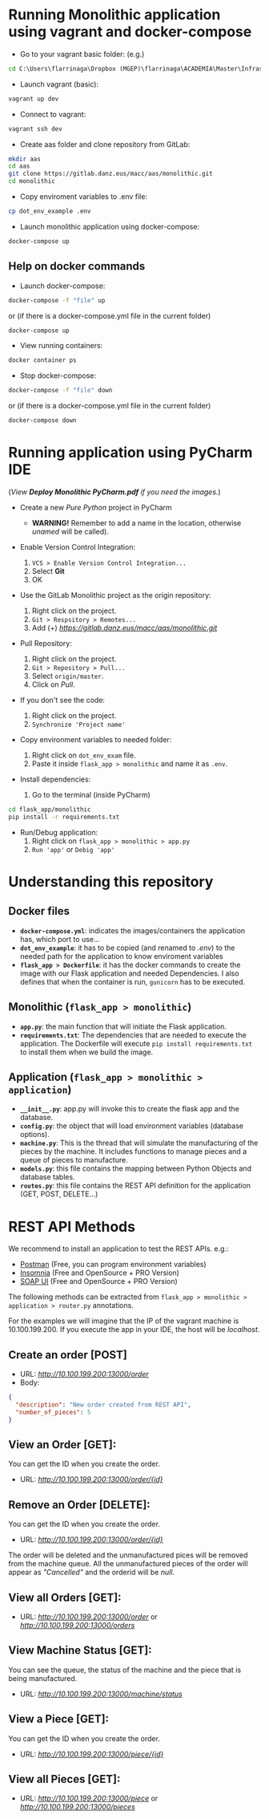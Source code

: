 # Running Monolithic application using vagrant and docker-compose
* Go to your vagrant basic folder: (e.g.)
```cmd
cd C:\Users\flarrinaga\Dropbox (MGEP)\flarrinaga\ACADEMIA\Master\Infrastructure\PI\resources\basic 
```
* Launch vagrant (basic):
```cmd
vagrant up dev
```
* Connect to vagrant:
```cmd
vagrant ssh dev
```
* Create aas folder and clone repository from GitLab:
```bash
mkdir aas
cd aas
git clone https://gitlab.danz.eus/macc/aas/monolithic.git
cd monolithic
```
* Copy enviroment variables to .env file:
```bash
cp dot_env_example .env
```
* Launch monolithic application using docker-compose:
```bash
docker-compose up
```
## Help on docker commands
* Launch docker-compose:
```bash
docker-compose -f "file" up
```
or (if there is a docker-compose.yml file in the current folder)
```bash
docker-compose up
```
* View running containers:
```bash
docker container ps
```
* Stop docker-compose:
```bash
docker-compose -f "file" down
```
or (if there is a docker-compose.yml file in the current folder)
```bash
docker-compose down
```

# Running application using PyCharm IDE
(*View **Deploy Monolithic PyCharm.pdf** if you need the images.*)

* Create a new *Pure Python* project in PyCharm
  * **WARNING!** Remember to add a name in the location, otherwise *unamed* will be called).
  
* Enable Version Control Integration:
  1. ```VCS > Enable Version Control Integration...```
  1. Select **Git**
  1. OK
* Use the GitLab Monolithic project as the origin repository:
  1. Right click on the project.
  1. ```Git > Respsitory > Remotes...```
  1. Add (+) *https://gitlab.danz.eus/macc/aas/monolithic.git*
* Pull Repository:
  1. Right click on the project.
  1. ```Git > Repository > Pull...```
  1. Select ```origin/master```.
  1. Click on *Pull*.
* If you don't see the code:
  1. Right click on the project.
  1. ```Synchronize 'Project name'```
* Copy environment variables to needed folder:
  1. Right click on ```dot_env_exam``` file.
  1. Paste it inside ```flask_app > monolithic``` and name it as ```.env```.
* Install dependencies:
  1. Go to the terminal (inside PyCharm)
```bash
cd flask_app/monolithic
pip install -r requirements.txt
```
* Run/Debug application:
  1. Right click on ```flask_app > monolithic > app.py```
  1. ```Run 'app'``` or ```Debig 'app'```

# Understanding this repository
## Docker files
* **```docker-compose.yml```**: indicates the images/containers the application has, which port to use...
* **```dot_env_example```**: it has to be copied (and renamed to *.env*) to the needed path for the application to know
enviroment variables
* **```flask_app > Dockerfile```**: it has the docker commands to create the image with our Flask application and needed
Dependencies. I also defines that when the container is run, ```gunicorn``` has to be executed.

## Monolithic (```flask_app > monolithic```)
* **```app.py```**: the main function that will initiate the Flask application.
* **```requirements.txt```**: The dependencies that are needed to execute the application. 
The Dockerfile will execute ```pip install requirements.txt``` to install them when we build the image.

## Application (```flask_app > monolithic > application```)
* **```__init__.py```**: app.py will invoke this to create the flask app and the database.
* **```config.py```**: the object that will load environment variables (database options).
* **```machine.py```**: This is the thread that will simulate the manufacturing of the pieces by the machine.
It includes functions to manage pieces and a queue of pieces to manufacture.
* **```models.py```**: this file contains the mapping between Python Objects and database tables.
* **```routes.py```**: this file contains the REST API definition for the application (GET, POST, DELETE...)

# REST API Methods
We recommend to install an application to test the REST APIs. e.g.:
* [Postman](https://www.getpostman.com/) (Free, you can program environment variables)
* [Insomnia](https://insomnia.rest/) (Free and OpenSource + PRO Version)
* [SOAP UI](https://www.soapui.org/) (Free and OpenSource + PRO Version)

The following methods can be extracted from ```flask_app > monolithic > application > router.py``` annotations.

For the examples we will imagine that the IP of the vagrant machine is 10.100.199.200.
If you execute the app in your IDE, the host will be *localhost*.

## Create an order [POST]
* URL: *http://10.100.199.200:13000/order*
* Body:
```json
{
  "description": "New order created from REST API",
  "number_of_pieces": 5
}
```
## View an Order [GET]:
You can get the ID when you create the order.
* URL: *http://10.100.199.200:13000/order/{id}*
## Remove an Order [DELETE]:
You can get the ID when you create the order.
* URL: *http://10.100.199.200:13000/order/{id}*

The order will be deleted and the unmanufactured pices will be removed from the machine queue.
All the unmanufactured pieces of the order will appear as *"Cancelled"* and the orderid will be *null*.

## View all Orders [GET]:
* URL: *http://10.100.199.200:13000/order* or *http://10.100.199.200:13000/orders*
## View Machine Status [GET]:
You can see the queue, the status of the machine and the piece that is being manufactured.
* URL: *http://10.100.199.200:13000/machine/status*
## View a Piece [GET]:
You can get the ID when you create the order.
* URL: *http://10.100.199.200:13000/piece/{id}*

## View all Pieces [GET]:
* URL: *http://10.100.199.200:13000/piece* or *http://10.100.199.200:13000/pieces*


